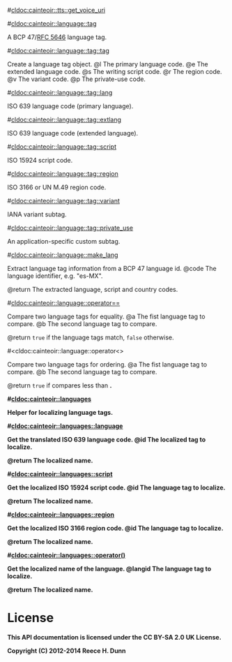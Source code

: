 #<cldoc:cainteoir::tts::get_voice_uri>

#<cldoc:cainteoir::language::tag>

A BCP 47/[RFC 5646](http://www.ietf.org/rfc/rfc5646.txt) language tag.

#<cldoc:cainteoir::language::tag::tag>

Create a language tag object.
@l The primary language code.
@e The extended language code.
@s The writing script code.
@r The region code.
@v The variant code.
@p The private-use code.

#<cldoc:cainteoir::language::tag::lang>

ISO 639 language code (primary language).

#<cldoc:cainteoir::language::tag::extlang>

ISO 639 language code (extended language).

#<cldoc:cainteoir::language::tag::script>

ISO 15924 script code.

#<cldoc:cainteoir::language::tag::region>

ISO 3166 or UN M.49 region code.

#<cldoc:cainteoir::language::tag::variant>

IANA variant subtag.

#<cldoc:cainteoir::language::tag::private_use>

An application-specific custom subtag.

#<cldoc:cainteoir::language::make_lang>

Extract language tag information from a BCP 47 language id.
@code The language identifier, e.g. "es-MX".

@return The extracted language, script and country codes.

#<cldoc:cainteoir::language::operator==>

Compare two language tags for equality.
@a The fist language tag to compare.
@b The second language tag to compare.

@return `true` if the language tags match, `false` otherwise.

#<cldoc:cainteoir::language::operator<>

Compare two language tags for ordering.
@a The fist language tag to compare.
@b The second language tag to compare.

@return `true` if <a> compares less than <b>.

#<cldoc:cainteoir::languages>

Helper for localizing language tags.

#<cldoc:cainteoir::languages::language>

Get the translated ISO 639 language code.
@id The localized tag to localize.

@return The localized name.

#<cldoc:cainteoir::languages::script>

Get the localized ISO 15924 script code.
@id The language tag to localize.

@return The localized name.

#<cldoc:cainteoir::languages::region>

Get the localized ISO 3166 region code.
@id The language tag to localize.

@return The localized name.

#<cldoc:cainteoir::languages::operator()>

Get the localized name of the language.
@langid The language tag to localize.

@return The localized name.

# License

This API documentation is licensed under the CC BY-SA 2.0 UK License.

Copyright (C) 2012-2014 Reece H. Dunn
